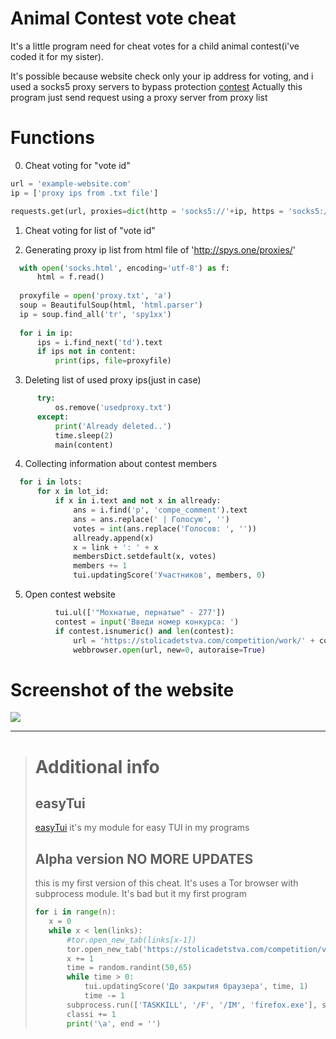 # Animal Contest vote cheat
It's a little program need for cheat votes for a child animal contest(i've coded it for my sister).

It's possible because website check only your ip address for voting, and i used a socks5 proxy servers to bypass protection [contest](https://stolicadetstva.com/competition/work/277/)
Actually this program just send request using a proxy server from proxy list
# Functions
0. Cheat voting for "vote id"
  ```python
  url = 'example-website.com'
  ip = ['proxy ips from .txt file']
  
  requests.get(url, proxies=dict(http = 'socks5://'+ip, https = 'socks5://'+ip))
  ```
1. Cheat voting for list of "vote id"
  
2. Generating proxy ip list from html file of 'http://spys.one/proxies/'
  ```python
    with open('socks.html', encoding='utf-8') as f:
        html = f.read()
        
    proxyfile = open('proxy.txt', 'a')
    soup = BeautifulSoup(html, 'html.parser')
    ip = soup.find_all('tr', 'spy1xx')
    
    for i in ip:
        ips = i.find_next('td').text
        if ips not in content:
            print(ips, file=proxyfile)
  ```
 3. Deleting list of used proxy ips(just in case)
  ```python
        try:
            os.remove('usedproxy.txt')
        except:
            print('Already deleted..')
            time.sleep(2)
            main(content)
  ```
  4. Collecting information about contest members
  ```python
    for i in lots:                                              
        for x in lot_id:                                       
            if x in i.text and not x in allready:              
                ans = i.find('p', 'compe_comment').text        
                ans = ans.replace(' | Голосую', '') 
                votes = int(ans.replace('Голосов: ', ''))
                allready.append(x)  
                x = link + ': ' + x        
                membersDict.setdefault(x, votes)      
                members += 1                    
                tui.updatingScore('Участников', members, 0) 
  ```
  5. Open contest website
  ```python
            tui.ul(['"Мохнатые, пернатые" - 277'])
            contest = input('Введи номер конкурса: ') 
            if contest.isnumeric() and len(contest):
                url = 'https://stolicadetstva.com/competition/work/' + contest
                webbrowser.open(url, new=0, autoraise=True)
  ```
# Screenshot of the website
![](https://github.com/Ninnjah/animalContest/blob/master/contestWebsite.png)

---
># Additional info
>## easyTui
>[easyTui](https://github.com/Ninnjah/easyTui) it's my module for easy TUI in my programs
>## Alpha version   NO MORE UPDATES
>this is my first version of this cheat. It's uses a Tor browser with subprocess module. It's bad but it my first program
>```python
>for i in range(n):
>    x = 0
>    while x < len(links):
>        #tor.open_new_tab(links[x-1])
>        tor.open_new_tab('https://stolicadetstva.com/competition/vote/47714/')
>        x += 1
>        time = random.randint(50,65)
>        while time > 0:
>            tui.updatingScore('До закрытия браузера', time, 1)
>            time -= 1
>        subprocess.run(['TASKKILL', '/F', '/IM', 'firefox.exe'], stdout=subprocess.DEVNULL)
>        classi += 1
>        print('\a', end = '')
>```

